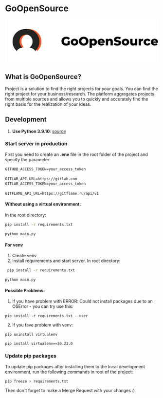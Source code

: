 # GoOpenSource
![logo](docs/media/Logo.png)
## What is GoOpenSource?
Project is a solution to find the right projects for your goals. You can find the right project for your business/research. The platform aggregates projects from multiple sources and allows you to quickly and accurately find the right basis for the realization of your ideas.
## Development

1) **Use Python 3.9.10**: [source](https://www.python.org/downloads/release/python-3910/)
### Start server in production
First you need to create an **.env** file in the root folder of the project and specify the parameter:

```
GITHUB_ACCESS_TOKEN=your_access_token

GITLAB_API_URL=https://gitlab.com
GITLAB_ACCESS_TOKEN=your_access_token

GITFLAME_API_URL=https://gitflame.ru/api/v1
```

#### Without using a virtual environment: 
In the root directory:

```bash
pip install -r requirements.txt
```

```
python main.py
```

#### For venv
1) Create venv
2) Install requirements and start server. In root directory:
```bash
 pip install -r requirements.txt
 ```
```
python main.py
```
#### Possible Problems:
1) If you have problem with ERROR: Could not install packages due to an OSError - you can try use this:
```
pip install -r requirements.txt --user
```
2) If you fave problem with venv:

```
pip uninstall virtualenv
```
```
pip install virtualenv==20.23.0

```
### Update pip packages
To update pip packages after installing them to the local development environment, run the following commands in root of the project:
```bash
pip freeze > requirements.txt
```
Then don't forget to make a Merge Request with your changes :)
